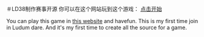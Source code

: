 ＃LD38制作赛事开源
你可以在这个网站玩到这个游戏： [点击开始](http://rln.moe/agindex/webgl/index.html "2peoplesworld") 

You can play this game in [this website](http://rln.moe/agindex/webgl/index.html "2peoplesworld") and havefun.
This is my first time join in Ludum dare. And it's my first time to create all the source for a game. 
